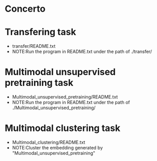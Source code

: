 # Concerto
# Transfering task
- transfer/README.txt
- NOTE:Run the program in README.txt under the path of ./transfer/
# Multimodal unsupervised pretraining task
- Multimodal_unsupervised_pretraining/README.txt
- NOTE:Run the program in README.txt under the path of ./Multimodal_unsupervised_pretraining/
# Multimodal clustering task
- Multimodal_clustering/README.txt
- NOTE:Cluster the embedding generated by "Multimodal_unsupervised_pretraining"
